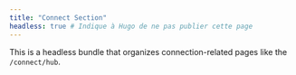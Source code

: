 ```yaml
---
title: "Connect Section"
headless: true # Indique à Hugo de ne pas publier cette page
---
```


This is a headless bundle that organizes connection-related pages like the `/connect/hub`.